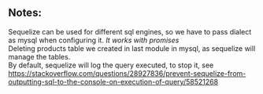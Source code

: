 ## Notes:

Sequelize can be used for different sql engines, so we have to pass dialect as mysql when configuring it. *It works with promises* <br>
Deleting products table we created in last module in mysql, as sequelize will manage the tables. <br>
By default, sequelize will log the query executed, to stop it, see https://stackoverflow.com/questions/28927836/prevent-sequelize-from-outputting-sql-to-the-console-on-execution-of-query/58521268